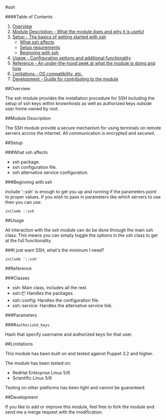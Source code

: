 #ssh

####Table of Contents

1. [Overview](#overview)
2. [Module Description - What the module does and why it is useful](#module-description)
3. [Setup - The basics of getting started with ssh](#setup)
    * [What ssh affects](#what-ssh-affects)
    * [Setup requirements](#setup-requirements)
    * [Beginning with ssh](#beginning-with-ssh)
4. [Usage - Configuration options and additional functionality](#usage)
5. [Reference - An under-the-hood peek at what the module is doing and how](#reference)
5. [Limitations - OS compatibility, etc.](#limitations)
6. [Development - Guide for contributing to the module](#development)


##Overview

The ssh module provides the installation procedure for SSH including the setup of ssh keys
within knownhosts as well as authorized keys outside user home owned by root.

##Module Description

The SSH module provide a secure mechanism for using terminals on remote servers
accros the internet. All communication is encrypted and secured.


##Setup

###What ssh affects

* ssh package.
* ssh configuration file.
* ssh alternative service configuration.

###Beginning with ssh

include '::ssh' is enough to get you up and running if the parameters point to
proper values.  If you wish to pass in parameters like which servers to use then you
can use:

```puppet
include ::ssh
```


##Usage

All interaction with the ssh module can do be done through the main ssh class.
This means you can simply toggle the options in the ssh class to get at the full
functionality.

###I just want SSH, what's the minimum I need?

```puppet
include '::ssh'
```


##Reference

###Classes

* ssh: Main class, includes all the rest.
* ssh::package: Handles the packages.
* ssh::config: Handles the configuration file.
* ssh::service: Handles the alternative service link.

###Parameters

####`authorized_keys`

Hash that specify username and authorized keys for that user.


##Limitations

This module has been built on and tested against Puppet 3.2 and higher.

The module has been tested on:

* RedHat Enterprise Linux 5/6
* Scientific Linux 5/6

Testing on other platforms has been light and cannot be guaranteed.


##Development

If you like to add or improve this module, feel free to fork the module and send
me a merge request with the modification.
